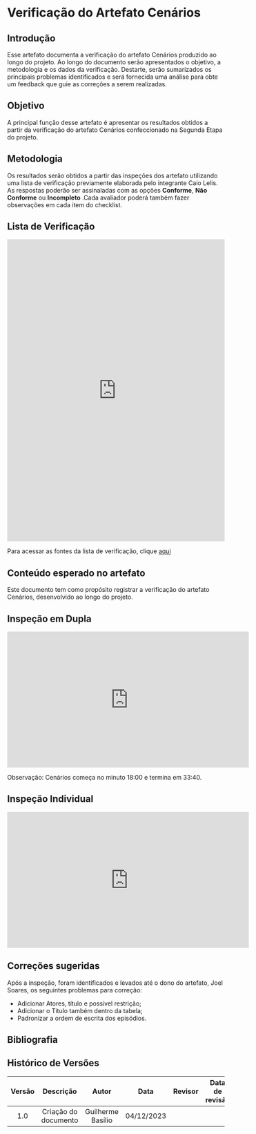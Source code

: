 # **Verificação do Artefato Cenários**

## **Introdução**

Esse artefato documenta a verificação do artefato Cenários produzido ao longo do projeto. Ao longo do documento serão apresentados o objetivo, a metodologia e os dados da verificação. Destarte, serão sumarizados os principais problemas  identificados e será fornecida uma análise para obte um feedback que guie as correções a serem realizadas.

## **Objetivo**

A principal função desse artefato é apresentar os resultados obtidos a partir da verificação do artefato Cenários confeccionado na Segunda Etapa do projeto.

## **Metodologia**

Os resultados serão obtidos a partir das inspeções dos artefato utilizando uma lista de verificação previamente elaborada pelo integrante Caio Lelis. As respostas poderão ser assinaladas com as opções **Conforme**, **Não Conforme** ou **Incompleto** .Cada avaliador poderá também fazer observações em cada item do checklist.

## **Lista de Verificação**

<iframe src="https://docs.google.com/spreadsheets/d/e/2PACX-1vSpfRvAx5nbPmOSPOUFOagMidlaxpW6qvDuGDQdobTJJtU3kTuyb81cOYLkZP2_51BYWErM9l8_f0ga/pubhtml?gid=0&amp;single=true&amp;widget=true&amp;headers=false" width="100%" height="700" frameborder="0" scrolling="no"></iframe>

Para acessar as fontes da lista de verificação, clique [aqui](https://docs.google.com/document/d/e/2PACX-1vQbgS349zJu2NjnXLKKzvHW3XErqYbdDKrVQ5XP12dAITz2AhGgKKwp5OEeayC3QDeikVHMb_WiKVXV/pub)

## **Conteúdo esperado no artefato**

Este documento tem como propósito registrar a verificação do artefato Cenários, desenvolvido ao longo do projeto.

## **Inspeção em Dupla**

<iframe width="560" height="315" src="https://www.youtube.com/embed/GLR9jE71kQ4?si=AKMiFoVLM-0dk25W" title="YouTube video player" frameborder="0" allow="accelerometer; autoplay; clipboard-write; encrypted-media; gyroscope; picture-in-picture; web-share" allowfullscreen></iframe>

Observação: Cenários começa no minuto 18:00 e termina em 33:40.

## **Inspeção Individual** 

<iframe width="560" height="315" src="https://www.youtube.com/embed/L2GgRQcPfTc?si=MhXvf6jjCerSxYdp" title="YouTube video player" frameborder="0" allow="accelerometer; autoplay; clipboard-write; encrypted-media; gyroscope; picture-in-picture; web-share" allowfullscreen></iframe>

## **Correções sugeridas**

Após a inspeção, foram identificados e levados até o dono do artefato, Joel Soares, os seguintes problemas para correção:

- Adicionar Atores, título e possível restrição;
- Adicionar o Titulo também dentro da tabela;
- Padronizar a ordem de escrita dos episódios.

## **Bibliografia**

>
>
>

## **Histórico de Versões**

| Versão |          Descrição              |     Autor      |      Data      |   Revisor     |    Data de revisão    |  
|:------:|:-------------------------------:|:--------------:|:--------------:|:-------------:|:---------------------:|
|  1.0   | Criação do documento  |   Guilherme Basílio  |   04/12/2023   |  |     |